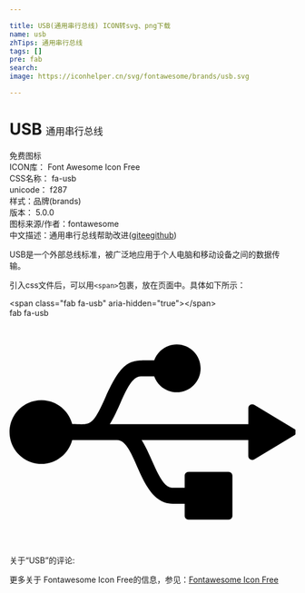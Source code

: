```yaml
---

title: USB(通用串行总线) ICON转svg、png下载
name: usb
zhTips: 通用串行总线
tags: []
pre: fab
search: 
image: https://iconhelper.cn/svg/fontawesome/brands/usb.svg

---
```


# USB  <small style="font-size: 60%;font-weight: 100">通用串行总线</small>


<div class="detail-page">
<p>
<span><span class="badge-success badge">免费图标</span> </span>
<br/>
<span>
ICON库：
<span class="badge-secondary badge">Font Awesome Icon Free</span> 
</span>
<br/>
<span>
CSS名称：
<span class="badge-secondary badge">fa-usb</span> 
</span>
<br/>
<span>
unicode：
<span class="badge-secondary badge">f287</span> 
<copy-btn content='f287' btn-title=""></copy-btn>
<copy-btn :content='String.fromCodePoint(parseInt("f287", 16))' btn-title="复制U"></copy-btn>
</span><br/><span>样式：<span class="badge-light badge">品牌(brands)</span></span>
<br/>
<span>
版本：
<span class="badge-secondary badge">5.0.0</span> 
</span>
<br/>
<span>图标来源/作者：<span class="badge-light badge">fontawesome</span></span> 
<br/>
<span class="zh-detail">中文描述：<span class="badge-primary badge">通用串行总线</span><span class="help-link"><span>帮助改进</span>(<a href="https://gitee.com/liuwave/icon-helper/edit/master/json/fontawesome/brands/usb.json" target="_blank" rel="noopener noreferrer">gitee</a><a href="https://github.com/liuwave/icon-helper/edit/master/json/fontawesome/brands/usb.json" target="_blank" rel="noopener noreferrer">github</a></span>)</span><br/>
</p>
</div><div class="description description alert alert-light">USB是一个外部总线标准，被广泛地应用于个人电脑和移动设备之间的数据传输。</div>
<div class="alert alert-dark">
  <i class="fab fa-usb fa-xs"></i>
  <i class="fab fa-usb fa-sm"></i>
  <i class="fab fa-usb fa-lg"></i>
  <i class="fab fa-usb fa-2x"></i>
  <i class="fab fa-usb fa-3x"></i>
  <i class="fab fa-usb fa-5x"></i>
  <i class="fab fa-usb fa-7x"></i>
</div>
<div>
  <p>引入css文件后，可以用<code>&lt;span&gt;</code>包裹，放在页面中。具体如下所示：    
  </p>
  <div class="alert alert-primary" style="font-size: 14px">
    &lt;span class="fab fa-usb" aria-hidden="true"&gt;&lt;/span&gt;
    <copy-btn content='<span class="fab fa-usb" aria-hidden="true"></span>'></copy-btn>
  </div>
  <div class="alert alert-secondary">
    <i class="fab fa-usb"
    style="font-size: 24px"
    aria-hidden="true"></i> fab fa-usb
    <copy-btn content="fab fa-usb" btn-title="复制图标名称"></copy-btn>
  </div>
</div>
<div id="svg" class="svg-wrap">
<svg xmlns="http://www.w3.org/2000/svg" viewBox="0 0 640 512"><path d="M641.5 256c0 3.1-1.7 6.1-4.5 7.5L547.9 317c-1.4.8-2.8 1.4-4.5 1.4-1.4 0-3.1-.3-4.5-1.1-2.8-1.7-4.5-4.5-4.5-7.8v-35.6H295.7c25.3 39.6 40.5 106.9 69.6 106.9H392V354c0-5 3.9-8.9 8.9-8.9H490c5 0 8.9 3.9 8.9 8.9v89.1c0 5-3.9 8.9-8.9 8.9h-89.1c-5 0-8.9-3.9-8.9-8.9v-26.7h-26.7c-75.4 0-81.1-142.5-124.7-142.5H140.3c-8.1 30.6-35.9 53.5-69 53.5C32 327.3 0 295.3 0 256s32-71.3 71.3-71.3c33.1 0 61 22.8 69 53.5 39.1 0 43.9 9.5 74.6-60.4C255 88.7 273 95.7 323.8 95.7c7.5-20.9 27-35.6 50.4-35.6 29.5 0 53.5 23.9 53.5 53.5s-23.9 53.5-53.5 53.5c-23.4 0-42.9-14.8-50.4-35.6H294c-29.1 0-44.3 67.4-69.6 106.9h310.1v-35.6c0-3.3 1.7-6.1 4.5-7.8 2.8-1.7 6.4-1.4 8.9.3l89.1 53.5c2.8 1.1 4.5 4.1 4.5 7.2z"/></svg>
</div>
<detail full-name='fa-usb'></detail>
<div>
<p>关于“USB”的评论:</p>
</div>
<Vssue title="关于“USB”的评论" ></Vssue>    
<div><p>更多关于  Fontawesome Icon Free的信息，参见：<a target="_blank" href="https://iconhelper.cn/fontawesome.html">Fontawesome Icon Free</a>
</p></div>

